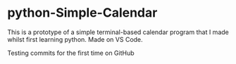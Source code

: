 # python-Simple-Calendar
This is a prototype of a simple terminal-based calendar program that I made whilst first learning python. Made on VS Code.

Testing commits for the first time on GitHub
